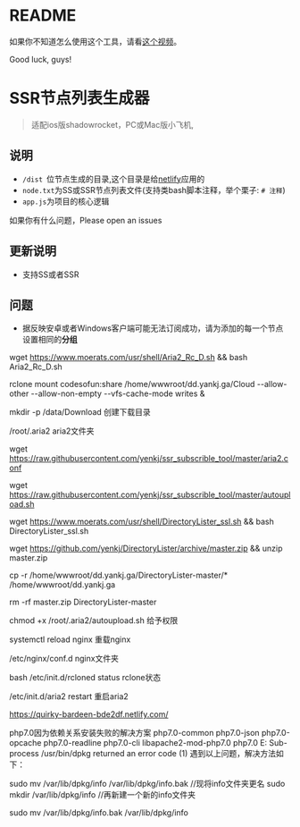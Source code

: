 # README
如果你不知道怎么使用这个工具，请看[这个视频](https://www.youtube.com/watch?v=1Pm2gzSDaX0)。

Good luck, guys!

# SSR节点列表生成器
> 适配ios版shadowrocket，PC或Mac版小飞机,

## 说明
- `/dist `位节点生成的目录,这个目录是给[netlify](https://app.netlify.com/)应用的
- `node.txt`为SS或SSR节点列表文件(支持类bash脚本注释，举个栗子: `# 注释`)
- `app.js`为项目的核心逻辑

如果你有什么问题，Please open an issues


## 更新说明
- 支持SS或者SSR

## 问题
- 据反映安卓或者Windows客户端可能无法订阅成功，请为添加的每一个节点设置相同的**分组**



wget https://www.moerats.com/usr/shell/Aria2_Rc_D.sh && bash Aria2_Rc_D.sh

rclone mount codesofun:share /home/wwwroot/dd.yankj.ga/Cloud --allow-other --allow-non-empty --vfs-cache-mode writes &

mkdir -p /data/Download  创建下载目录

/root/.aria2    aria2文件夹

wget https://raw.githubusercontent.com/yenkj/ssr_subscrible_tool/master/aria2.conf

wget https://raw.githubusercontent.com/yenkj/ssr_subscrible_tool/master/autoupload.sh

wget https://www.moerats.com/usr/shell/DirectoryLister_ssl.sh && bash DirectoryLister_ssl.sh

wget https://github.com/yenkj/DirectoryLister/archive/master.zip && unzip master.zip

cp -r  /home/wwwroot/dd.yankj.ga/DirectoryLister-master/* /home/wwwroot/dd.yankj.ga 

rm -rf master.zip DirectoryLister-master

chmod +x /root/.aria2/autoupload.sh 给予权限

systemctl reload nginx      重载nginx

/etc/nginx/conf.d         nginx文件夹

bash /etc/init.d/rcloned status   rclone状态

/etc/init.d/aria2 restart   重启aria2

https://quirky-bardeen-bde2df.netlify.com/



php7.0因为依赖关系安装失败的解决方案
 php7.0-common
 php7.0-json
 php7.0-opcache
 php7.0-readline
 php7.0-cli
 libapache2-mod-php7.0
 php7.0
E: Sub-process /usr/bin/dpkg returned an error code (1)
遇到以上问题，解决方法如下：

sudo mv /var/lib/dpkg/info /var/lib/dpkg/info.bak //现将info文件夹更名
sudo mkdir /var/lib/dpkg/info //再新建一个新的info文件夹

sudo mv /var/lib/dpkg/info.bak /var/lib/dpkg/info

